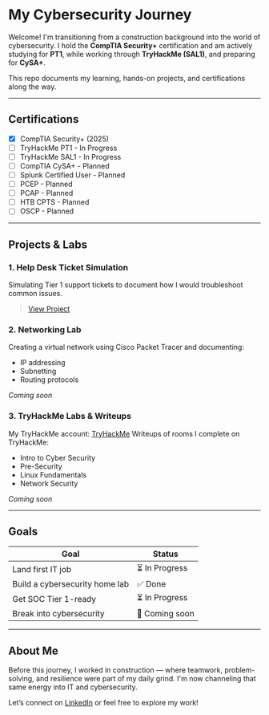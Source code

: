 # My Cybersecurity Journey

Welcome! I'm transitioning from a construction background into the world of cybersecurity. I hold the **CompTIA Security+** certification and am actively studying for **PT1**, while working through **TryHackMe (SAL1)**, and preparing for **CySA+**.

This repo documents my learning, hands-on projects, and certifications along the way.

---

## Certifications

- [x] CompTIA Security+ (2025)
- [ ] TryHackMe PT1 - In Progress
- [ ] TryHackMe SAL1 - In Progress
- [ ] CompTIA CySA+ - Planned
- [ ] Splunk Certified User - Planned
- [ ] PCEP - Planned
- [ ] PCAP - Planned
- [ ] HTB CPTS - Planned
- [ ] OSCP - Planned

---

## Projects & Labs

### 1. Help Desk Ticket Simulation
Simulating Tier 1 support tickets to document how I would troubleshoot common issues.
> [View Project](https://github.com/yourusername/help-desk-ticket-simulation)

### 2. Networking Lab 
Creating a virtual network using Cisco Packet Tracer and documenting:
- IP addressing
- Subnetting
- Routing protocols

_Coming soon_

### 3. TryHackMe Labs & Writeups
My TryHackMe account: [TryHackMe](https://tryhackme.com/p/s1..) 
Writeups of rooms I complete on TryHackMe:
- Intro to Cyber Security
- Pre-Security
- Linux Fundamentals
- Network Security

_Coming soon_

---

## Goals

| Goal | Status |
|------|--------|
| Land first IT job | ⏳ In Progress |
| Build a cybersecurity home lab | ✅ Done |
| Get SOC Tier 1-ready | ⏳ In Progress |
| Break into cybersecurity | 🚀 Coming soon |

---

## About Me

Before this journey, I worked in construction — where teamwork, problem-solving, and resilience were part of my daily grind. I'm now channeling that same energy into IT and cybersecurity.

Let’s connect on [LinkedIn](https://www.linkedin.com/in/stefan-piatek-2a8a002a1/) or feel free to explore my work!
